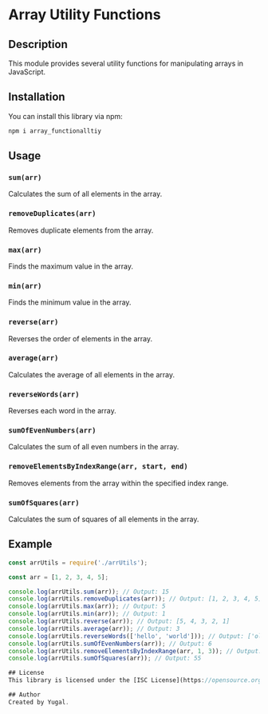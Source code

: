 # Array Utility Functions

## Description
This module provides several utility functions for manipulating arrays in JavaScript.

## Installation
You can install this library via npm:
```bash
npm i array_functionalltiy
```

## Usage
### `sum(arr)`

Calculates the sum of all elements in the array.

### `removeDuplicates(arr)`

Removes duplicate elements from the array.

### `max(arr)`

Finds the maximum value in the array.

### `min(arr)`

Finds the minimum value in the array.

### `reverse(arr)`

Reverses the order of elements in the array.

### `average(arr)`

Calculates the average of all elements in the array.

### `reverseWords(arr)`

Reverses each word in the array.

### `sumOfEvenNumbers(arr)`

Calculates the sum of all even numbers in the array.

### `removeElementsByIndexRange(arr, start, end)`

Removes elements from the array within the specified index range.

### `sumOfSquares(arr)`

Calculates the sum of squares of all elements in the array.

## Example

```javascript
const arrUtils = require('./arrUtils');

const arr = [1, 2, 3, 4, 5];

console.log(arrUtils.sum(arr)); // Output: 15
console.log(arrUtils.removeDuplicates(arr)); // Output: [1, 2, 3, 4, 5]
console.log(arrUtils.max(arr)); // Output: 5
console.log(arrUtils.min(arr)); // Output: 1
console.log(arrUtils.reverse(arr)); // Output: [5, 4, 3, 2, 1]
console.log(arrUtils.average(arr)); // Output: 3
console.log(arrUtils.reverseWords(['hello', 'world'])); // Output: ['olleh', 'dlrow']
console.log(arrUtils.sumOfEvenNumbers(arr)); // Output: 6
console.log(arrUtils.removeElementsByIndexRange(arr, 1, 3)); // Output: [1, 5]
console.log(arrUtils.sumOfSquares(arr)); // Output: 55

## License
This library is licensed under the [ISC License](https://opensource.org/licenses/ISC).

## Author
Created by Yugal.